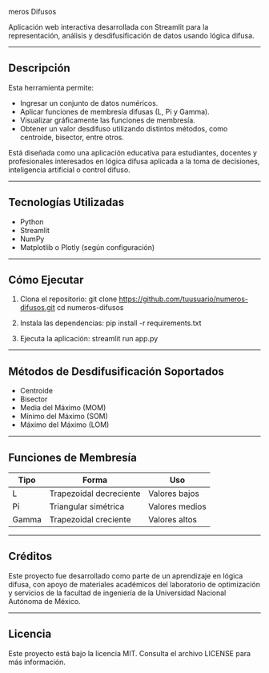 meros Difusos

Aplicación web interactiva desarrollada con Streamlit para la representación, análisis y desdifusificación de datos usando lógica difusa.

---

## Descripción

Esta herramienta permite:
- Ingresar un conjunto de datos numéricos.
- Aplicar funciones de membresía difusas (L, Pi y Gamma).
- Visualizar gráficamente las funciones de membresía.
- Obtener un valor desdifuso utilizando distintos métodos, como centroide, bisector, entre otros.

Está diseñada como una aplicación educativa para estudiantes, docentes y profesionales interesados en lógica difusa aplicada a la toma de decisiones, inteligencia artificial o control difuso.

---

## Tecnologías Utilizadas

- Python
- Streamlit
- NumPy
- Matplotlib o Plotly (según configuración)

---

## Cómo Ejecutar

1. Clona el repositorio:
   git clone https://github.com/tuusuario/numeros-difusos.git
   cd numeros-difusos

2. Instala las dependencias:
   pip install -r requirements.txt

3. Ejecuta la aplicación:
   streamlit run app.py

---

## Métodos de Desdifusificación Soportados

- Centroide
- Bisector
- Media del Máximo (MOM)
- Mínimo del Máximo (SOM)
- Máximo del Máximo (LOM)

---

## Funciones de Membresía

| Tipo   | Forma                  | Uso              |
|--------|------------------------|------------------|
| L      | Trapezoidal decreciente| Valores bajos    |
| Pi     | Triangular simétrica   | Valores medios   |
| Gamma  | Trapezoidal creciente | Valores altos    |

---

## Créditos

Este proyecto fue desarrollado como parte de un aprendizaje en lógica difusa, con apoyo de materiales académicos del laboratorio de optimización y servicios de la facultad de ingeniería de la Universidad Nacional Autónoma de México.

---

## Licencia

Este proyecto está bajo la licencia MIT. Consulta el archivo LICENSE para más información.
